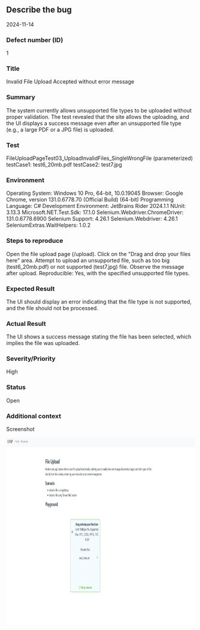 ## Describe the bug
2024-11-14
### Defect number (ID)
1
### Title
Invalid File Upload Accepted without error message
### Summary
The system currently allows unsupported file types to be uploaded without proper validation. The test revealed that the site allows the uploading, and the UI displays a success message even after an unsupported file type (e.g., a large PDF or a JPG file) is uploaded.
### Test
FileUploadPageTest03_UploadInvalidFiles_SingleWrongFile (parameterized)
testCase1: test6_20mb.pdf
testCase2: test7.jpg
### Environment
Operating System: Windows 10 Pro, 64-bit, 10.0.19045
Browser: Google Chrome, version 131.0.6778.70 (Official Build) (64-bit)
Programming Language: C#
Development Environment: JetBrains Rider 2024.1.1
NUnit: 3.13.3
Microsoft.NET.Test.Sdk: 17.1.0
Selenium.Webdriver.ChromeDriver: 131.0.6778.6900
Selenium Support: 4.26.1
Selenium.Webdriver: 4.26.1
SeleniumExtras.WaitHelpers: 1.0.2

### Steps to reproduce
Open the file upload page (/upload).
Click on the "Drag and drop your files here" area.
Attempt to upload an unsupported file, such as too big (test6_20mb.pdf) or not supported (test7.jpg) file.
Observe the message after upload.
Reproducible: Yes, with the specified unsupported file types.
### Expected Result
The UI should display an error indicating that the file type is not supported, and the file should not be processed.
### Actual Result
The UI shows a success message stating the file has been selected, which implies the file was uploaded.
### Severity/Priority
High
### Status
Open
### Additional context
Screenshot

<div align="center">
  <a>
    <img src="UITAP-tests/Issues/bugreport1.PNG" alt="bugreport1" width="1100" height="500">
  </a>
</div>


